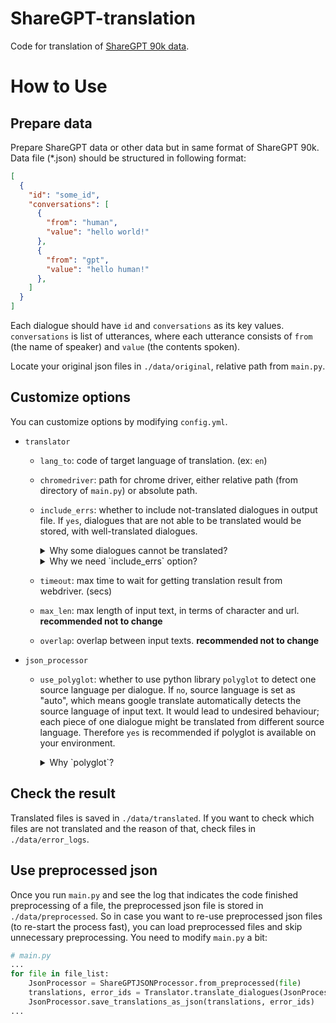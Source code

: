 # ShareGPT-translation
Code for translation of [ShareGPT 90k data](https://github.com/lm-sys/FastChat/issues/90).

# How to Use
## Prepare data
Prepare ShareGPT data or other data but in same format of ShareGPT 90k.
Data file (*.json) should be structured in following format:
```json
[
  {
    "id": "some_id",
    "conversations": [
      {
        "from": "human",
        "value": "hello world!"
      },
      {
        "from": "gpt",
        "value": "hello human!"
      },
    ]
  }
]
```
Each dialogue should have `id` and `conversations` as its key values. `conversations` is list of utterances, where each utterance consists of `from` (the name of speaker) and `value` (the contents spoken).

Locate your original json files in `./data/original`, relative path from `main.py`.

## Customize options
You can customize options by modifying `config.yml`.
- `translator`
    - `lang_to`: code of target language of translation. (ex: `en`)
    - `chromedriver`: path for chrome driver, either relative path (from directory of `main.py`) or absolute path.
    - `include_errs`: whether to include not-translated dialogues in output file. If `yes`, dialogues that are not able to be translated would be stored, with well-translated dialogues.
    
        <details>
        <summary>Why some dialogues cannot be translated?</summary>
        <div markdown="1">
        There exsits several reasons that this code cannot tranlsate some dialogues:
        - This code does not split within one sentence. If the length of a sentence exceeds max_length, it simply does not translate the whole dialogue.
        - Chrome webdriver might crash in a sudden. When such bad thing happens, the code skips the dialogue.
        </div>
        </details>
        <details>
        <summary>Why we need `include_errs` option?</summary>
        <div markdown="1">
        If you want to manually check all the not-translated dialogues and then correct them, this option would be useful. Use error logs in `./data/error_logs` to facilitate such chore.
        </div>
        </details>
    - `timeout`: max time to wait for getting translation result from webdriver. (secs)
    - `max_len`: max length of input text, in terms of character and url. **recommended not to change**
    - `overlap`: overlap between input texts. **recommended not to change**
- `json_processor`
    - `use_polyglot`: whether to use python library `polyglot` to detect one source language per dialogue. If `no`, source language is set as "auto", which means google translate automatically detects the source language of input text. It would lead to undesired behaviour; each piece of one dialogue might be translated from different source language. Therefore `yes` is recommended if polyglot is available on your environment.
        
        <details>
        <summary>Why `polyglot`?</summary>
        <div markdown="1">
        `polyglot` seems to be one of the best-performing language-detecting library in terms of accuracy and speed. (see [here](https://stackoverflow.com/questions/39142778/how-to-determine-the-language-of-a-piece-of-text))
        </div>
        </details>

## Check the result
Translated files is saved in `./data/translated`. If you want to check which files are not translated and the reason of that, check files in `./data/error_logs`.

## Use preprocessed json
Once you run `main.py` and see the log that indicates the code finished preprocessing of a file, the preprocessed json file is stored in `./data/preprocessed`. So in case you want to re-use preprocessed json files (to re-start the process fast), you can load preprocessed files and skip unnecessary preprocessing. You need to modify `main.py` a bit:
```python
# main.py
...
for file in file_list:
    JsonProcessor = ShareGPTJSONProcessor.from_preprocessed(file)
    translations, error_ids = Translator.translate_dialogues(JsonProcessor.dialogues)
    JsonProcessor.save_translations_as_json(translations, error_ids)
...
```






